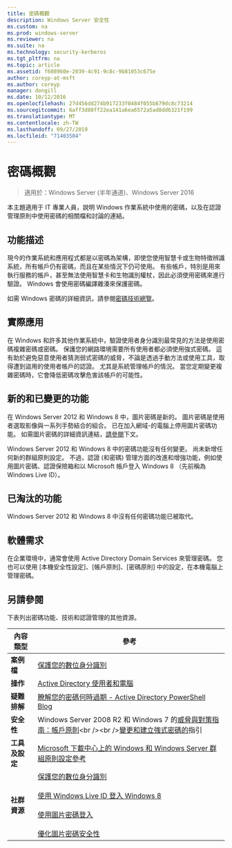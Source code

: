 ```yaml
---
title: 密碼概觀
description: Windows Server 安全性
ms.custom: na
ms.prod: windows-server
ms.reviewer: na
ms.suite: na
ms.technology: security-kerberos
ms.tgt_pltfrm: na
ms.topic: article
ms.assetid: f608960e-2039-4c91-9c8c-9b81053c675e
author: coreyp-at-msft
ms.author: coreyp
manager: dongill
ms.date: 10/12/2016
ms.openlocfilehash: 27d456dd274b917233f0484f055b679dc8c73214
ms.sourcegitcommit: 6aff3d88ff22ea141a6ea6572a5ad8dd6321f199
ms.translationtype: MT
ms.contentlocale: zh-TW
ms.lasthandoff: 09/27/2019
ms.locfileid: "71403504"
---
```

# <a name="passwords-overview"></a>密碼概觀

>適用於：Windows Server (半年通道)、Windows Server 2016

本主題適用于 IT 專業人員，說明 Windows 作業系統中使用的密碼，以及在認證管理原則中使用密碼的相關檔和討論的連結。

## <a name="BKMK_OVER"></a>功能描述
現今的作業系統和應用程式都是以密碼為架構，即使您使用智慧卡或生物特徵辨識系統，所有帳戶仍有密碼，而且在某些情況下仍可使用。 有些帳戶，特別是用來執行服務的帳戶，甚至無法使用智慧卡和生物識別權杖，因此必須使用密碼來進行驗證。 Windows 會使用密碼編譯雜湊來保護密碼。

如需 Windows 密碼的詳細資訊，請參閱[密碼技術總覽](https://technet.microsoft.com/library/hh994558(WS.10).aspx)。

## <a name="BKMK_APP"></a>實際應用
在 Windows 和許多其他作業系統中，驗證使用者身分識別最常見的方法是使用密碼複雜密碼或密碼。 保護您的網路環境需要所有使用者都必須使用強式密碼。 這有助於避免惡意使用者猜測弱式密碼的威脅，不論是透過手動方法或使用工具，取得遭到盜用的使用者帳戶的認證。 尤其是系統管理帳戶的情況。 當您定期變更複雜密碼時，它會降低密碼攻擊危害該帳戶的可能性。

## <a name="BKMK_NEW"></a>新的和已變更的功能
在 Windows Server 2012 和 Windows 8 中，圖片密碼是新的。 圖片密碼是使用者選取影像與一系列手勢結合的組合。 已在加入網域\-的電腦上停用圖片密碼功能。 如需圖片密碼的詳細資訊連結，[請參閱](#BKMK_LINKS)下文。

Windows Server 2012 和 Windows 8 中的密碼功能沒有任何變更。 尚未新增任何新的群組原則設定。 不過，認證 \(和密碼\) 管理方面的改進和增強功能，例如使用圖片密碼、認證保險箱和以 Microsoft 帳戶登入 Windows 8 （先前稱為 Windows Live ID）。

## <a name="BKMK_DEP"></a>已淘汰的功能
Windows Server 2012 和 Windows 8 中沒有任何密碼功能已被取代。

## <a name="BKMK_SOFT"></a>軟體需求
在企業環境中，通常會使用 Active Directory Domain Services 來管理密碼。 您也可以使用 [本機安全性設定]、[帳戶原則]、[密碼原則] 中的設定，在本機電腦上管理密碼。

## <a name="BKMK_LINKS"></a>另請參閱
下表列出密碼功能、技術和認證管理的其他資源。

|內容類型|參考|
|--------|-------|
|**案例檔**|[保護您的數位身分識別](http://blogs.msdn.com/b/b8/archive/2011/12/14/protecting-your-digital-identity.aspx)|
|**操作**|[Active Directory 使用者和電腦](https://technet.microsoft.com/library/cc754217.aspx)|
|**疑難排解**|[瞭解您的密碼何時過期 \- Active Directory PowerShell Blog](http://blogs.msdn.com/b/adpowershell/archive/2010/08/09/9970198.aspx)|
|**安全性**| Windows Server 2008 R2 和 Windows 7 的[威脅與對策指南：帳戶原則](https://technet.microsoft.com/library/hh125920(v=ws.10).aspx)<br /><br />[變更和建立強式密碼的](https://www.microsoft.com/security/online-privacy/passwords-create.aspx)指引|
|**工具及設定**|[Microsoft 下載中心上的 Windows 和 Windows Server 群組原則設定參考](https://www.microsoft.com/download/en/details.aspx?amp;displaylang=en&displaylang=en&id=25250)|
|**社群資源**|[保護您的數位身分識別](http://blogs.msdn.com/b/b8/archive/2011/12/14/protecting-your-digital-identity.aspx)<br /><br />[使用 Windows Live ID 登入 Windows 8](http://blogs.msdn.com/b/b8/archive/2011/09/26/signing-in-to-windows-8-with-a-windows-live-id.aspx)<br /><br />[使用圖片密碼登入](http://blogs.msdn.com/b/b8/archive/2011/12/16/signing-in-with-a-picture-password.aspx)<br /><br />[優化圖片密碼安全性](http://blogs.msdn.com/b/b8/archive/2011/12/19/optimizing-picture-password-security.aspx)|


